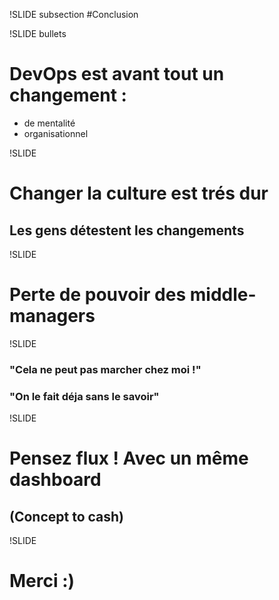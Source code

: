 !SLIDE subsection
#Conclusion

!SLIDE bullets
# DevOps est avant tout un changement :
* de mentalité
* organisationnel

!SLIDE
# Changer la culture est trés dur
## Les gens détestent les changements

!SLIDE
# Perte de pouvoir des middle-managers

!SLIDE
### "Cela ne peut pas marcher chez moi !"
### "On le fait déja sans le savoir"

!SLIDE
# Pensez flux ! Avec un même dashboard
## (Concept to cash)

!SLIDE
# Merci :)
